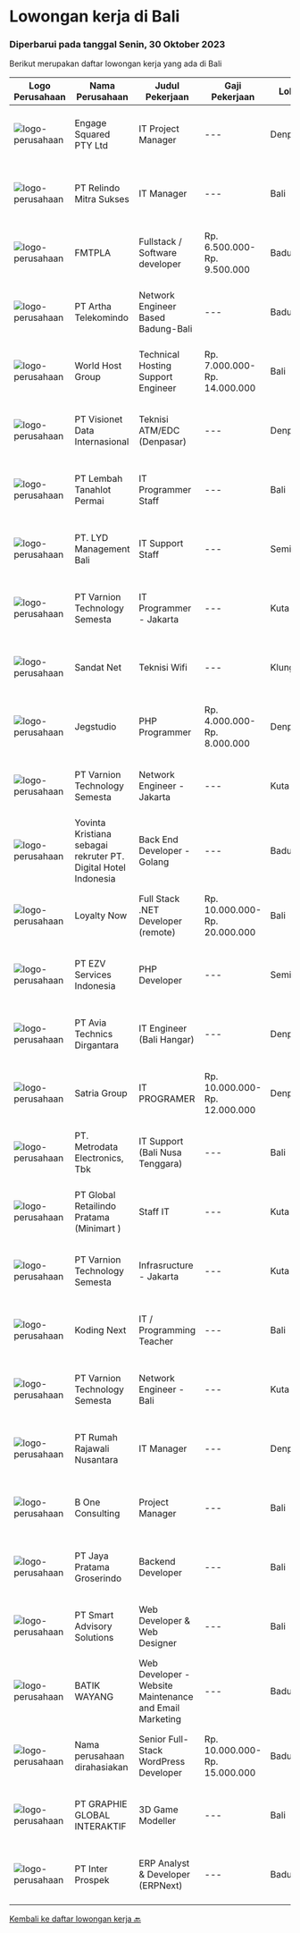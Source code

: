 
  # Lowongan kerja di Bali

  ### Diperbarui pada tanggal Senin, 30 Oktober 2023

  Berikut merupakan daftar lowongan kerja yang ada di Bali

  |Logo Perusahaan | Nama Perusahaan | Judul Pekerjaan | Gaji Pekerjaan | Lokasi | Deskripsi | Tanggal diunggah | Pranala |
  | -------------- | --------------- | --------------- | --------- | --------- | -------------- | ------- | ----------- |
  |![logo-perusahaan](https://image-service-cdn.seek.com.au/ced0e37ea279d1b5949baa580a000fa1ffee94e1/ee4dce1061f3f616224767ad58cb2fc751b8d2dc)|Engage Squared PTY Ltd|IT Project Manager|---|Denpasar|About usEngage Squared is an award-winning, fast-growing company that believes in great workplace culture and investing in our people. We hire great...|Selasa, 24 Oktober 2023|https://www.jobstreet.co.id/id/job/it-project-manager-5566987/origin/my?token=0~46a6da4c-8439-4acc-893e-6e1c92c87dc1&sectionRank=1&jobId=jobstreet-my-job-5566987|
|![logo-perusahaan](https://image-service-cdn.seek.com.au/418a1747cc61dcc428c57a30b3f87f55d3bc6cdc/ee4dce1061f3f616224767ad58cb2fc751b8d2dc)|PT Relindo Mitra Sukses|IT Manager|---|Bali|Sebuah perusahaan retail yang berkembang pesat di Bali mencari kandidat IT Manager berpengalaman untuk bergabung dengan tim kami. Sebagai IT Manager,...|Selasa, 24 Oktober 2023|https://www.jobstreet.co.id/id/job/it-manager-4508676?token=0~46a6da4c-8439-4acc-893e-6e1c92c87dc1&sectionRank=2&jobId=jobstreet-id-job-4508676|
|![logo-perusahaan](https://i.ibb.co/sqvTCh9/112815900-stock-vector-no-image-available-icon-flat-vector.webp)|FMTPLA|Fullstack / Software developer|Rp. 6.500.000-Rp. 9.500.000|Badung|Hello,We are FMTPLA, a dynamic and growing technology agency. As our projects evolve, we're actively seeking a Full Stack Developer to contribute to...|Rabu, 25 Oktober 2023|https://www.jobstreet.co.id/id/job/fullstack-software-developer-5570974/origin/my?token=0~46a6da4c-8439-4acc-893e-6e1c92c87dc1&sectionRank=3&jobId=jobstreet-my-job-5570974|
|![logo-perusahaan](https://image-service-cdn.seek.com.au/42331ff7086e2d8b042bccb97231fbe61b8dc8c7/ee4dce1061f3f616224767ad58cb2fc751b8d2dc)|PT Artha Telekomindo|Network Engineer Based Badung-Bali|---|Badung|Kualifikasi: Umur maksimal 27 tahun Pendidikan minimal SMK Jaringan / D3 Komputer / Teknik Informatika / sistem Informasi Menguasai dasar Komunikasi...|Sabtu, 21 Oktober 2023|https://www.jobstreet.co.id/id/job/network-engineer-based-badung-bali-4505962?token=0~46a6da4c-8439-4acc-893e-6e1c92c87dc1&sectionRank=4&jobId=jobstreet-id-job-4505962|
|![logo-perusahaan](https://image-service-cdn.seek.com.au/2e015881d7011bdfb51ff2afe58c0fc21c4934fd/ee4dce1061f3f616224767ad58cb2fc751b8d2dc)|World Host Group|Technical Hosting Support Engineer|Rp. 7.000.000-Rp. 14.000.000|Bali|Stablepoint is a fast-growing web hosting company with a passion for great customer service based in Europe. We utilize cloud providers for our...|Jumat, 20 Oktober 2023|https://www.jobstreet.co.id/id/job/technical-hosting-support-engineer-4504061?token=0~46a6da4c-8439-4acc-893e-6e1c92c87dc1&sectionRank=5&jobId=jobstreet-id-job-4504061|
|![logo-perusahaan](https://image-service-cdn.seek.com.au/84d23b3586ee4efd70ea62878095fcc6b1639e33/ee4dce1061f3f616224767ad58cb2fc751b8d2dc)|PT Visionet Data Internasional|Teknisi ATM/EDC (Denpasar)|---|Denpasar|Deskripsi Pekerjaan :*) Menangani kebutuhan pelanggan di lokasi pelanggan agar terpenuhi SLA yang telah ditentukan.*) Menganalisa problem/case dengan...|Selasa, 17 Oktober 2023|https://www.jobstreet.co.id/id/job/teknisi-atm-edc-denpasar-4501066?token=0~46a6da4c-8439-4acc-893e-6e1c92c87dc1&sectionRank=6&jobId=jobstreet-id-job-4501066|
|![logo-perusahaan](https://image-service-cdn.seek.com.au/f1ca3def49dee589b2b58a7ae9430d3487b859e2/ee4dce1061f3f616224767ad58cb2fc751b8d2dc)|PT Lembah Tanahlot Permai|IT Programmer Staff|---|Bali|Tugas Pokok  Jabatan                                                                      Menganalisa kebutuhan...|Selasa, 24 Oktober 2023|https://www.jobstreet.co.id/id/job/it-programmer-staff-1037259250?token=0~46a6da4c-8439-4acc-893e-6e1c92c87dc1&sectionRank=7&jobId=jobstreet-id-job-1037259250|
|![logo-perusahaan](https://image-service-cdn.seek.com.au/4f1ab198f914e65fd94a1920a20cd460a27ed0b2/ee4dce1061f3f616224767ad58cb2fc751b8d2dc)|PT. LYD Management Bali|IT Support Staff|---|Seminyak|LYD Group is a hospitality and lifestyle consortium, building iconic brands with service-oriented experiences, all while respecting local traditions....|Kamis, 12 Oktober 2023|https://www.jobstreet.co.id/id/job/it-support-staff-4496629?token=0~46a6da4c-8439-4acc-893e-6e1c92c87dc1&sectionRank=8&jobId=jobstreet-id-job-4496629|
|![logo-perusahaan](https://image-service-cdn.seek.com.au/375cecb905bde535223e037ad126fc87a8ab5d2d/ee4dce1061f3f616224767ad58cb2fc751b8d2dc)|PT Varnion Technology Semesta|IT Programmer - Jakarta|---|Kuta|Job Descriptions :- Creating a highly dynamic web application.- Implementing designs into working webpage with careful attention to...|Minggu, 22 Oktober 2023|https://www.jobstreet.co.id/id/job/it-programmer-jakarta-1037239373?token=0~46a6da4c-8439-4acc-893e-6e1c92c87dc1&sectionRank=9&jobId=jobstreet-id-job-1037239373|
|![logo-perusahaan](https://i.ibb.co/sqvTCh9/112815900-stock-vector-no-image-available-icon-flat-vector.webp)|Sandat Net|Teknisi Wifi|---|Klungkung|Job Deskripsi / Job Description Memastikan komputer yang digunakan dapat berfungsi seperti seharusnya atau tidak. Memastikan komputer yang digunakan...|Minggu, 22 Oktober 2023|https://www.jobstreet.co.id/id/job/teknisi-wifi-1037238982?token=0~46a6da4c-8439-4acc-893e-6e1c92c87dc1&sectionRank=10&jobId=jobstreet-id-job-1037238982|
|![logo-perusahaan](https://image-service-cdn.seek.com.au/986bf57ca2092054095de6767f1d035b7488b992/ee4dce1061f3f616224767ad58cb2fc751b8d2dc)|Jegstudio|PHP Programmer|Rp. 4.000.000-Rp. 8.000.000|Denpasar|We are looking for several Talented PHP Programmer more specifically WordPress Programmer to be based in Bali For this exciting role you will need to...|Kamis, 19 Oktober 2023|https://www.jobstreet.co.id/id/job/php-programmer-4503560?token=0~46a6da4c-8439-4acc-893e-6e1c92c87dc1&sectionRank=11&jobId=jobstreet-id-job-4503560|
|![logo-perusahaan](https://image-service-cdn.seek.com.au/375cecb905bde535223e037ad126fc87a8ab5d2d/ee4dce1061f3f616224767ad58cb2fc751b8d2dc)|PT Varnion Technology Semesta|Network Engineer - Jakarta|---|Kuta|Job Description:-Technical support client-Standby shifting-Installation Networking Hardware -Handling troubleshoot/problem solving...|Jumat, 20 Oktober 2023|https://www.jobstreet.co.id/id/job/network-engineer-jakarta-1037230241?token=0~46a6da4c-8439-4acc-893e-6e1c92c87dc1&sectionRank=12&jobId=jobstreet-id-job-1037230241|
|![logo-perusahaan](https://i.ibb.co/sqvTCh9/112815900-stock-vector-no-image-available-icon-flat-vector.webp)|Yovinta Kristiana sebagai rekruter PT. Digital Hotel Indonesia|Back End Developer - Golang|---|Badung|• Minimum 2 years of experience of the golang developer• Proficient with Microservice• Knowledge how about code optimizing, query optimizing,...|Selasa, 24 Oktober 2023|https://www.jobstreet.co.id/id/job/back-end-developer-golang-1037259409?token=0~46a6da4c-8439-4acc-893e-6e1c92c87dc1&sectionRank=13&jobId=jobstreet-id-job-1037259409|
|![logo-perusahaan](https://image-service-cdn.seek.com.au/e59800a5e4eb9018afaeb52fce66c610d6ee95d3/ee4dce1061f3f616224767ad58cb2fc751b8d2dc)|Loyalty Now|Full Stack .NET Developer (remote)|Rp. 10.000.000-Rp. 20.000.000|Bali|Full-Stack .NET DeveloperLoyaltynow.comWe are seeking a driven Full-Stack .NET Developer to help deliver our leading loyalty and payments platform to...|Selasa, 17 Oktober 2023|https://www.jobstreet.co.id/id/job/full-stack-.net-developer-remote-4501413?token=0~46a6da4c-8439-4acc-893e-6e1c92c87dc1&sectionRank=14&jobId=jobstreet-id-job-4501413|
|![logo-perusahaan](https://i.ibb.co/sqvTCh9/112815900-stock-vector-no-image-available-icon-flat-vector.webp)|PT EZV Services Indonesia|PHP Developer|---|Seminyak|Requirements: Minimal 2 years experience in development of rich, responsive, and multiplatform Web application, have a good knowledge in PHP...|Jumat, 20 Oktober 2023|https://www.jobstreet.co.id/id/job/php-developer-1037230252?token=0~46a6da4c-8439-4acc-893e-6e1c92c87dc1&sectionRank=15&jobId=jobstreet-id-job-1037230252|
|![logo-perusahaan](https://image-service-cdn.seek.com.au/d59aa01f8f0d49ca388cd44c2f7b33c8b509359d/ee4dce1061f3f616224767ad58cb2fc751b8d2dc)|PT Avia Technics Dirgantara|IT Engineer (Bali Hangar)|---|Denpasar|Job Descriptions:Problem-Solving: Strong analytical and problem-solving skills to identify and resolve complex network issues. Ability to make...|Jumat, 13 Oktober 2023|https://www.jobstreet.co.id/id/job/it-engineer-bali-hangar-4497960?token=0~46a6da4c-8439-4acc-893e-6e1c92c87dc1&sectionRank=16&jobId=jobstreet-id-job-4497960|
|![logo-perusahaan](https://image-service-cdn.seek.com.au/0dd4830523a1bfaf08209c87239665e157e5e523/ee4dce1061f3f616224767ad58cb2fc751b8d2dc)|Satria Group|IT PROGRAMER|Rp. 10.000.000-Rp. 12.000.000|Denpasar|Tanggung jawab : Merancang, implementasi, dan memelihara database MySQL. Membuat query yang efisien dan optimal. Membuat stored procedure, triggers,...|Kamis, 12 Oktober 2023|https://www.jobstreet.co.id/id/job/it-programer-4497027?token=0~46a6da4c-8439-4acc-893e-6e1c92c87dc1&sectionRank=17&jobId=jobstreet-id-job-4497027|
|![logo-perusahaan](https://image-service-cdn.seek.com.au/0d75518309b56a3cff39daa569b0ba02cc7a22f2/ee4dce1061f3f616224767ad58cb2fc751b8d2dc)|PT. Metrodata Electronics, Tbk|IT Support (Bali Nusa Tenggara)|---|Bali|Job Description : Improve SLA achievement of the services provided Manage, maintain and repair all problems related to technology experienced by...|Jumat, 13 Oktober 2023|https://www.jobstreet.co.id/id/job/it-support-bali-nusa-tenggara-4498656?token=0~46a6da4c-8439-4acc-893e-6e1c92c87dc1&sectionRank=18&jobId=jobstreet-id-job-4498656|
|![logo-perusahaan](https://image-service-cdn.seek.com.au/01a194c9904a1858098d60a6e94a7ba4a6af3eb6/ee4dce1061f3f616224767ad58cb2fc751b8d2dc)|PT Global Retailindo Pratama (Minimart )|Staff IT|---|Kuta|1. Pendidikan Minimal Diploma / Sarjana Teknik Informatika2. Memiliki pengalaman di software / hardware di bisnis Retail/ F&amp;B3. Familiar dengan...|Senin, 16 Oktober 2023|https://www.jobstreet.co.id/id/job/staff-it-1037205054?token=0~46a6da4c-8439-4acc-893e-6e1c92c87dc1&sectionRank=19&jobId=jobstreet-id-job-1037205054|
|![logo-perusahaan](https://image-service-cdn.seek.com.au/375cecb905bde535223e037ad126fc87a8ab5d2d/ee4dce1061f3f616224767ad58cb2fc751b8d2dc)|PT Varnion Technology Semesta|Infrasructure - Jakarta|---|Kuta|Deskripsi Pekerjaan :Instalasi, pemeliharaan dan penyelesaian masalah di jaringan infrastruktur dan jaringan klien (Wireless, Fiber Optic, LAN,...|Selasa, 17 Oktober 2023|https://www.jobstreet.co.id/id/job/infrasructure-jakarta-1037213314?token=0~46a6da4c-8439-4acc-893e-6e1c92c87dc1&sectionRank=20&jobId=jobstreet-id-job-1037213314|
|![logo-perusahaan](https://image-service-cdn.seek.com.au/82ed304df52a0fa9ea63abb1e448115324868417/ee4dce1061f3f616224767ad58cb2fc751b8d2dc)|Koding Next|IT / Programming Teacher|---|Bali|Requirements: Bachelor Degree in Computer Science/Computer Engineering/Information Technology related field At least have 1 year experience as a...|Kamis, 12 Oktober 2023|https://www.jobstreet.co.id/id/job/it-programming-teacher-4497170?token=0~46a6da4c-8439-4acc-893e-6e1c92c87dc1&sectionRank=21&jobId=jobstreet-id-job-4497170|
|![logo-perusahaan](https://image-service-cdn.seek.com.au/375cecb905bde535223e037ad126fc87a8ab5d2d/ee4dce1061f3f616224767ad58cb2fc751b8d2dc)|PT Varnion Technology Semesta|Network Engineer - Bali|---|Kuta|Network EngineerJob Descriptions : Technical support client. Standby shifting. Installation networking hardware. Handling troubleshoot/problem solving...|Selasa, 17 Oktober 2023|https://www.jobstreet.co.id/id/job/network-engineer-bali-1037213147?token=0~46a6da4c-8439-4acc-893e-6e1c92c87dc1&sectionRank=22&jobId=jobstreet-id-job-1037213147|
|![logo-perusahaan](https://image-service-cdn.seek.com.au/52ba35dbf209d63bb26b613f05b3e1006aae5d0b/ee4dce1061f3f616224767ad58cb2fc751b8d2dc)|PT Rumah Rajawali Nusantara|IT Manager|---|Denpasar|Requirements: Min. Bachelor's Degree in Computer Science, Engineering, or a related field Min. 3 years experience as IT Manager or similar position...|Rabu, 11 Oktober 2023|https://www.jobstreet.co.id/id/job/it-manager-4496169?token=0~46a6da4c-8439-4acc-893e-6e1c92c87dc1&sectionRank=23&jobId=jobstreet-id-job-4496169|
|![logo-perusahaan](https://i.ibb.co/sqvTCh9/112815900-stock-vector-no-image-available-icon-flat-vector.webp)|B One Consulting|Project Manager|---|Bali|Job Title: Project Manager Employment Type: Full timeLocation: Bali About B One Consulting: B One Consulting is a dynamic and innovative consulting...|Kamis, 19 Oktober 2023|https://www.jobstreet.co.id/id/job/project-manager-1037226692?token=0~46a6da4c-8439-4acc-893e-6e1c92c87dc1&sectionRank=24&jobId=jobstreet-id-job-1037226692|
|![logo-perusahaan](https://image-service-cdn.seek.com.au/d30cdd42ce42d1f25e42a0cfe4b1cefd46b97989/ee4dce1061f3f616224767ad58cb2fc751b8d2dc)|PT Jaya Pratama Groserindo|Backend Developer|---|Bali|Deskripsi Pekerjaan : Sebagai PIC membuat rencana pembuatan situs Bersama dengan Direksi membuat dan menyusun alur / SOP website Omnichanel...|Jumat, 13 Oktober 2023|https://www.jobstreet.co.id/id/job/backend-developer-4497807?token=0~46a6da4c-8439-4acc-893e-6e1c92c87dc1&sectionRank=25&jobId=jobstreet-id-job-4497807|
|![logo-perusahaan](https://image-service-cdn.seek.com.au/5374e9b330e0176ecfcb79dbd3246d007d2f72fe/ee4dce1061f3f616224767ad58cb2fc751b8d2dc)|PT Smart Advisory Solutions|Web Developer & Web Designer|---|Bali|Responsibilities: Rebuild and migrate our current Wix website to WordPress platform.  Develop additional pages required for each property development...|Selasa, 17 Oktober 2023|https://www.jobstreet.co.id/id/job/web-developer-web-designer-1037212706?token=0~46a6da4c-8439-4acc-893e-6e1c92c87dc1&sectionRank=26&jobId=jobstreet-id-job-1037212706|
|![logo-perusahaan](https://i.ibb.co/sqvTCh9/112815900-stock-vector-no-image-available-icon-flat-vector.webp)|BATIK WAYANG|Web Developer - Website Maintenance and Email Marketing|---|Badung|At Batik Wayang, we are dedicated to preserving the beauty and intricacy of batik, merging our cultural perspective with modern technology. Our...|Minggu, 15 Oktober 2023|https://www.jobstreet.co.id/id/job/web-developer-website-maintenance-and-email-marketing-1037195901?token=0~46a6da4c-8439-4acc-893e-6e1c92c87dc1&sectionRank=27&jobId=jobstreet-id-job-1037195901|
|![logo-perusahaan](https://i.ibb.co/sqvTCh9/112815900-stock-vector-no-image-available-icon-flat-vector.webp)|Nama perusahaan dirahasiakan|Senior Full-Stack WordPress Developer|Rp. 10.000.000-Rp. 15.000.000|Badung|The ideal candidate should have extensive experience in web development, HTML, web design, PHP, HTML5, CSS, UI/UX, JavaScript, and WordPress.As a...|Jumat, 13 Oktober 2023|https://www.jobstreet.co.id/id/job/senior-full-stack-wordpress-developer-4497124?token=0~46a6da4c-8439-4acc-893e-6e1c92c87dc1&sectionRank=28&jobId=jobstreet-id-job-4497124|
|![logo-perusahaan](https://image-service-cdn.seek.com.au/f9a751ea24d68e4658d0eb7882e2db58a9b95cb0/ee4dce1061f3f616224767ad58cb2fc751b8d2dc)|PT GRAPHIE GLOBAL INTERAKTIF|3D Game Modeller|---|Bali|Job Responsibilities: Creating 3D Model character for game Smoothing a 3D file Editing 3D File UV Unwrap texturing Humanoid Rigging Required Software...|Selasa, 03 Oktober 2023|https://www.jobstreet.co.id/id/job/3d-game-modeller-4486438?token=0~46a6da4c-8439-4acc-893e-6e1c92c87dc1&sectionRank=29&jobId=jobstreet-id-job-4486438|
|![logo-perusahaan](https://image-service-cdn.seek.com.au/286c30f9c5afa603cf74945104091b0e4dbae734/ee4dce1061f3f616224767ad58cb2fc751b8d2dc)|PT Inter Prospek|ERP Analyst & Developer (ERPNext)|---|Badung|Job Responsibilities: Design, develop, and maintain enterprise resource planning (ERP) software solutions based on Business Flow Customize ERPNext...|Kamis, 12 Oktober 2023|https://www.jobstreet.co.id/id/job/erp-analyst-developer-erpnext-4496834?token=0~46a6da4c-8439-4acc-893e-6e1c92c87dc1&sectionRank=30&jobId=jobstreet-id-job-4496834|


  [Kembali ke daftar lowongan kerja 🔙](../README.md#daftar-lowongan-kerja)
  